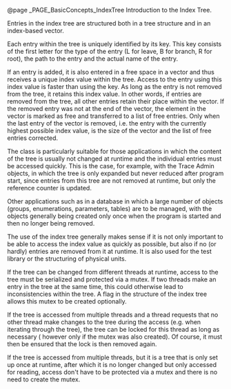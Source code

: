 @page _PAGE_BasicConcepts_IndexTree Introduction to the Index Tree.

Entries in the index tree are structured both in a tree structure and in an
index-based vector.

Each entry within the tree is uniquely identified by its key. This key consists of
the first letter for the type of the entry (L for leave, B for branch, R for root),
the path to the entry and the actual name of the entry.

If an entry is added, it is also entered in a free space in a vector and thus
receives a unique index value within the tree. Access to the entry using this index
value is faster than using the key. As long as the entry is not removed from the tree,
it retains this index value. In other words, if entries are removed from the tree,
all other entries retain their place within the vector. If the removed entry was not
at the end of the vector, the element in the vector is marked as free and transferred
to a list of free entries. Only when the last entry of the vector is removed, i.e. the
entry with the currently highest possible index value, is the size of the vector and
the list of free entries corrected.

The class is particularly suitable for those applications in which the content of the
tree is usually not changed at runtime and the individual entries must be accessed
quickly. This is the case, for example, with the Trace Admin objects, in which the
tree is only expanded but never reduced after program start, since entries from this
tree are not removed at runtime, but only the reference counter is updated.

Other applications such as in a database in which a large number of objects
(groups, enumerations, parameters, tables) are to be managed, with the objects generally
being created only once when the program is started and then no longer being removed.

The use of the index tree generally makes sense if it is not only important to be able
to access the index value as quickly as possible, but also if no (or hardly) entries
are removed from it at runtime. It is also used for the test library or the structuring
of physical units.

If the tree can be changed from different threads at runtime, access to the tree must be
serialized and protected via a mutex. If two threads make an entry in the tree at the
same time, this could otherwise lead to inconsistencies within the tree. A flag in the
structure of the index tree allows this mutex to be created optionally.

If the tree is accessed from multiple threads and a thread requests that no other thread
make changes to the tree during the access (e.g. when iterating through the tree), the
tree can be locked for this thread as long as necessary ( however only if the mutex was
also created). Of course, it must then be ensured that the lock is then removed again.

If the tree is accessed from multiple threads, but it is a tree that is only set up once
at runtime, after which it is no longer changed but only accessed for reading, access
don't have to be protected via a mutex and there is no need to create the mutex.

